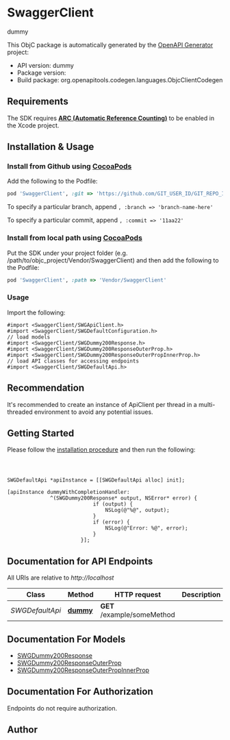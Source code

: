 # SwaggerClient

dummy

This ObjC package is automatically generated by the [OpenAPI Generator](https://openapi-generator.tech) project:

- API version: dummy
- Package version: 
- Build package: org.openapitools.codegen.languages.ObjcClientCodegen

## Requirements

The SDK requires [**ARC (Automatic Reference Counting)**](http://stackoverflow.com/questions/7778356/how-to-enable-disable-automatic-reference-counting) to be enabled in the Xcode project.

## Installation & Usage
### Install from Github using [CocoaPods](https://cocoapods.org/)

Add the following to the Podfile:

```ruby
pod 'SwaggerClient', :git => 'https://github.com/GIT_USER_ID/GIT_REPO_ID.git'
```

To specify a particular branch, append `, :branch => 'branch-name-here'`

To specify a particular commit, append `, :commit => '11aa22'`

### Install from local path using [CocoaPods](https://cocoapods.org/)

Put the SDK under your project folder (e.g. /path/to/objc_project/Vendor/SwaggerClient) and then add the following to the Podfile:

```ruby
pod 'SwaggerClient', :path => 'Vendor/SwaggerClient'
```

### Usage

Import the following:

```objc
#import <SwaggerClient/SWGApiClient.h>
#import <SwaggerClient/SWGDefaultConfiguration.h>
// load models
#import <SwaggerClient/SWGDummy200Response.h>
#import <SwaggerClient/SWGDummy200ResponseOuterProp.h>
#import <SwaggerClient/SWGDummy200ResponseOuterPropInnerProp.h>
// load API classes for accessing endpoints
#import <SwaggerClient/SWGDefaultApi.h>

```

## Recommendation

It's recommended to create an instance of ApiClient per thread in a multi-threaded environment to avoid any potential issues.

## Getting Started

Please follow the [installation procedure](#installation--usage) and then run the following:

```objc



SWGDefaultApi *apiInstance = [[SWGDefaultApi alloc] init];

[apiInstance dummyWithCompletionHandler: 
              ^(SWGDummy200Response* output, NSError* error) {
                            if (output) {
                                NSLog(@"%@", output);
                            }
                            if (error) {
                                NSLog(@"Error: %@", error);
                            }
                        }];

```

## Documentation for API Endpoints

All URIs are relative to *http://localhost*

Class | Method | HTTP request | Description
------------ | ------------- | ------------- | -------------
*SWGDefaultApi* | [**dummy**](docs/SWGDefaultApi.md#dummy) | **GET** /example/someMethod | 


## Documentation For Models

 - [SWGDummy200Response](docs/SWGDummy200Response.md)
 - [SWGDummy200ResponseOuterProp](docs/SWGDummy200ResponseOuterProp.md)
 - [SWGDummy200ResponseOuterPropInnerProp](docs/SWGDummy200ResponseOuterPropInnerProp.md)


## Documentation For Authorization

Endpoints do not require authorization.


## Author



